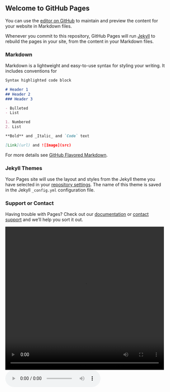 ## Welcome to GitHub Pages

You can use the [editor on GitHub](https://github.com/Tonmoy-saha18/Coursera-test/edit/main/README.md) to maintain and preview the content for your website in Markdown files.

Whenever you commit to this repository, GitHub Pages will run [Jekyll](https://jekyllrb.com/) to rebuild the pages in your site, from the content in your Markdown files.

### Markdown

Markdown is a lightweight and easy-to-use syntax for styling your writing. It includes conventions for

```markdown
Syntax highlighted code block

# Header 1
## Header 2
### Header 3

- Bulleted
- List

1. Numbered
2. List

**Bold** and _Italic_ and `Code` text

[Link](url) and ![Image](src)
```

For more details see [GitHub Flavored Markdown](https://guides.github.com/features/mastering-markdown/).

### Jekyll Themes

Your Pages site will use the layout and styles from the Jekyll theme you have selected in your [repository settings](https://github.com/Tonmoy-saha18/Coursera-test/settings). The name of this theme is saved in the Jekyll `_config.yml` configuration file.

### Support or Contact

Having trouble with Pages? Check out our [documentation](https://docs.github.com/categories/github-pages-basics/) or [contact support](https://github.com/contact) and we’ll help you sort it out.
<!DOCTYPE html>
<html lang="en">
<head>
    <meta charset="UTF-8">
    <meta name="viewport" content="width=device-width, initial-scale=1.0">
    <title>Document</title>
</head>
<body>
    <video title="Indian soup making" height="450" width="500" controls>
        <source src="/Bohubrihi/videos/soups_indian_food_india_asia_1107.mp4" type="video/mp4">
            Your browser doesn't support this file
    </video>
    <audio controls title="December er sohorey">
        <source src="/Bohubrihi/audio/December'er Shohorey __ With Love, Calcutta OST (128  kbps) (abdwap2.com).mp3" type="audio/mp3">
            Your brouser doesn't support this file
    </audio>
</body>
</html>
